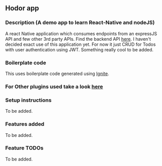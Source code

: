 ## Hodor app
### Description (A demo app to learn React-Native and nodeJS)
A react Native application which consumes endpoints from an expressJS API and few other 3rd party APIs.
Find the backend API [here](https://github.com/sghosh968/hodor-api).
I haven't decided exact use of this application yet. For now it just CRUD for Todos with user authentication using JWT. Something really cool to be added.

### Boilerplate code
This uses boilerplate code generated using [Ignite](https://github.com/infinitered/ignite).

### For Other plugins used take a look [here](https://raw.githubusercontent.com/sghosh968/hodor/master/package.json)

### Setup instructions
To be added.

### Features added
To be added.


### Feature TODOs
To be added.
